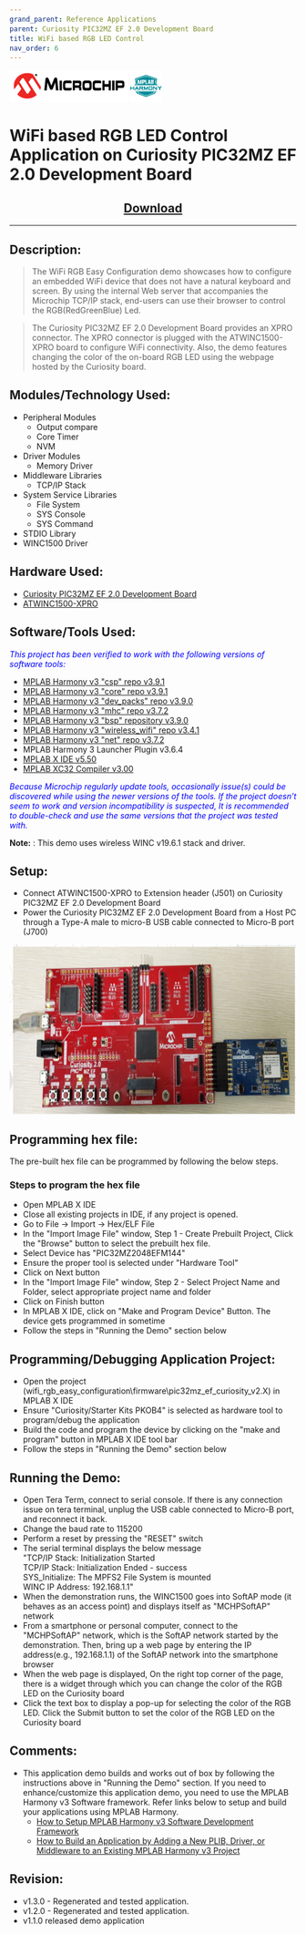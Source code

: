 ```yaml
---
grand_parent: Reference Applications
parent: Curiosity PIC32MZ EF 2.0 Development Board
title: WiFi based RGB LED Control
nav_order: 6
---
```

<img src = "images/microchip_logo.png">
<img src = "images/microchip_mplab_harmony_logo_small.png">

# WiFi based RGB LED Control Application on Curiosity PIC32MZ EF 2.0 Development Board
<h2 align="center"> <a href="https://github.com/MicrochipTech/MPLAB-Harmony-Reference-Apps/releases/latest/download/wifi_rgb_easy_configuration.zip" > Download </a> </h2>

-----
## Description:

>  The WiFi RGB Easy Configuration demo showcases how to configure an embedded WiFi device that does not have a
    natural keyboard and screen. By using the internal Web server that accompanies the Microchip TCP/IP stack,
    end-users can use their browser to control the RGB(RedGreenBlue) Led.

> The Curiosity PIC32MZ EF 2.0 Development Board provides an XPRO connector. The XPRO connector is plugged with the
    ATWINC1500-XPRO board to configure WiFi connectivity. Also, the demo features changing the color of the on-board
    RGB LED using the webpage hosted by the Curiosity board.


## Modules/Technology Used:

- Peripheral Modules      
	- Output compare
	- Core Timer
	- NVM
- Driver Modules
	- Memory Driver
- Middleware Libraries
	- TCP/IP Stack
- System Service Libraries
	- File System
	- SYS Console
	- SYS Command
- STDIO Library
- WINC1500 Driver

## Hardware Used:

- [Curiosity PIC32MZ EF 2.0 Development Board](https://www.microchip.com/Developmenttools/ProductDetails/DM320209)   
- [ATWINC1500-XPRO](https://www.microchip.com/DevelopmentTools/ProductDetails/ATWINC1500-XPRO)


## Software/Tools Used:
<span style="color:blue"> *This project has been verified to work with the following versions of software tools:*</span>  

 - [MPLAB Harmony v3 "csp" repo v3.9.1](https://github.com/Microchip-MPLAB-Harmony/csp/releases/tag/v3.9.1)
 - [MPLAB Harmony v3 "core" repo v3.9.1](https://github.com/Microchip-MPLAB-Harmony/core/releases/tag/v3.9.1)          
 - [MPLAB Harmony v3 "dev_packs" repo v3.9.0](https://github.com/Microchip-MPLAB-Harmony/dev_packs/releases/tag/v3.9.0)  
 - [MPLAB Harmony v3 "mhc" repo v3.7.2](https://github.com/Microchip-MPLAB-Harmony/mhc/releases/tag/v3.7.2)   
 - [MPLAB Harmony v3 "bsp" repository v3.9.0](https://github.com/Microchip-MPLAB-Harmony/bsp/releases/tag/v3.9.0)
 - [MPLAB Harmony v3 "wireless_wifi" repo v3.4.1](https://github.com/Microchip-MPLAB-Harmony/wireless/releases/tag/v3.4.1)
 - [MPLAB Harmony v3 "net" repo v3.7.2](https://github.com/Microchip-MPLAB-Harmony/net/releases/tag/v3.7.2)
 - MPLAB Harmony 3 Launcher Plugin v3.6.4
 - [MPLAB X IDE v5.50](https://www.microchip.com/mplab/mplab-x-ide)
 - [MPLAB XC32 Compiler v3.00](https://www.microchip.com/mplab/compilers)

<span style="color:blue"> *Because Microchip regularly update tools, occasionally issue(s) could be discovered while using the newer versions of the tools. If the project doesn’t seem to work and version incompatibility is suspected, It is recommended to double-check and use the same versions that the project was tested with.* </span>

**Note:** : This demo uses wireless WINC v19.6.1 stack and driver.

## Setup:
 - Connect ATWINC1500-XPRO to Extension header (J501) on Curiosity PIC32MZ EF 2.0 Development Board
 - Power the Curiosity PIC32MZ EF 2.0 Development Board from a Host PC through a Type-A male to micro-B USB cable connected to Micro-B port (J700)  
<img src = "images/wifi_rgb_easy_configuration_demo_setup.png" width="650" height="300" align="middle">

## Programming hex file:
The pre-built hex file can be programmed by following the below steps.  

### Steps to program the hex file
- Open MPLAB X IDE
- Close all existing projects in IDE, if any project is opened.
- Go to File -> Import -> Hex/ELF File
- In the "Import Image File" window, Step 1 - Create Prebuilt Project, Click the "Browse" button to select the prebuilt hex file.
- Select Device has "PIC32MZ2048EFM144"
- Ensure the proper tool is selected under "Hardware Tool"
- Click on Next button
- In the "Import Image File" window, Step 2 - Select Project Name and Folder, select appropriate project name and folder
- Click on Finish button
- In MPLAB X IDE, click on "Make and Program Device" Button. The device gets programmed in sometime
- Follow the steps in "Running the Demo" section below

## Programming/Debugging Application Project:
- Open the project (wifi_rgb_easy_configuration\firmware\pic32mz_ef_curiosity_v2.X) in MPLAB X IDE
- Ensure "Curiosity/Starter Kits PKOB4" is selected as hardware tool to program/debug the application
- Build the code and program the device by clicking on the "make and program" button in MPLAB X IDE tool bar
- Follow the steps in "Running the Demo" section below

## Running the Demo:
- Open Tera Term, connect to serial console. If there is any connection issue on tera terminal, unplug the USB cable connected to Micro-B port, and reconnect it back.
- Change the baud rate to 115200
- Perform a reset by pressing the "RESET" switch
- The serial terminal displays the below message  
"TCP/IP Stack: Initialization Started  
TCP/IP Stack: Initialization Ended - success  
SYS_Initialize: The MPFS2 File System is mounted  
WINC IP Address: 192.168.1.1"  
- When the demonstration runs, the WINC1500 goes into SoftAP mode (it behaves as an access point) and displays itself as "MCHPSoftAP" network		
- From a smartphone or personal computer, connect to the "MCHPSoftAP" network, which is the SoftAP network started by the demonstration. Then, bring up a web page by entering the IP address(e.g., 192.168.1.1) of the SoftAP network into the smartphone browser
- When the web page is displayed, On the right top corner of the page, there is a widget through which you can change the color of the RGB LED on the Curiosity board
- Click the text box to display a pop-up for selecting the color of the RGB LED. Click the Submit button to set the color of the RGB LED on the Curiosity board


## Comments:
- This application demo builds and works out of box by following the instructions above in "Running the Demo" section. If you need to enhance/customize this application demo, you need to use the MPLAB Harmony v3 Software framework. Refer links below to setup and build your applications using MPLAB Harmony.
	- [How to Setup MPLAB Harmony v3 Software Development Framework](https://www.microchip.com/mymicrochip/filehandler.aspx?ddocname=en1000821)
	- [How to Build an Application by Adding a New PLIB, Driver, or Middleware to an Existing MPLAB Harmony v3 Project](http://ww1.microchip.com/downloads/en/DeviceDoc/How_to_Build_Application_Adding_PLIB_%20Driver_or_Middleware%20_to_MPLAB_Harmony_v3Project_DS90003253A.pdf)  

## Revision:
- v1.3.0 - Regenerated and tested application.
- v1.2.0 - Regenerated and tested application.
- v1.1.0 released demo application

